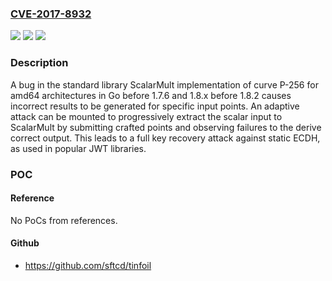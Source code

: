 ### [CVE-2017-8932](https://cve.mitre.org/cgi-bin/cvename.cgi?name=CVE-2017-8932)
![](https://img.shields.io/static/v1?label=Product&message=n%2Fa&color=blue)
![](https://img.shields.io/static/v1?label=Version&message=n%2Fa&color=blue)
![](https://img.shields.io/static/v1?label=Vulnerability&message=n%2Fa&color=brighgreen)

### Description

A bug in the standard library ScalarMult implementation of curve P-256 for amd64 architectures in Go before 1.7.6 and 1.8.x before 1.8.2 causes incorrect results to be generated for specific input points. An adaptive attack can be mounted to progressively extract the scalar input to ScalarMult by submitting crafted points and observing failures to the derive correct output. This leads to a full key recovery attack against static ECDH, as used in popular JWT libraries.

### POC

#### Reference
No PoCs from references.

#### Github
- https://github.com/sftcd/tinfoil

